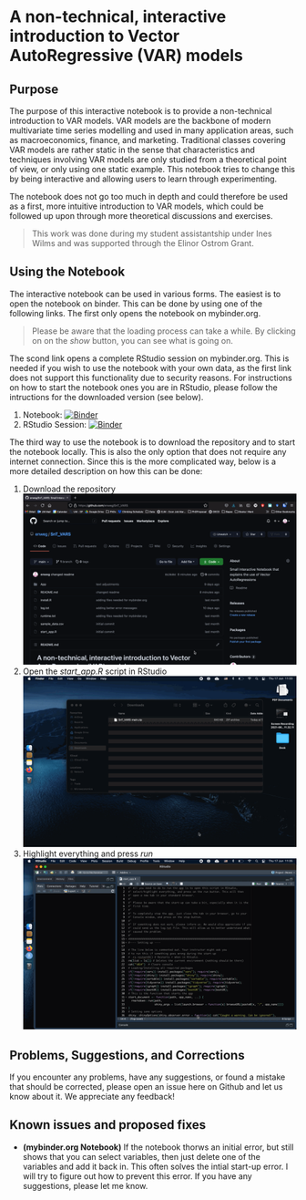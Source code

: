 # A non-technical, interactive introduction to Vector AutoRegressive (VAR) models

## Purpose

The purpose of this interactive notebook is to provide a non-technical introduction to VAR models. VAR models are the backbone of modern multivariate time series modelling and used in many application areas, such as macroeconomics, finance, and marketing. Traditional classes covering VAR models are rather static in the sense that characteristics and techniques involving VAR models are only studied from a theoretical point of view, or only using one static example. This notebook tries to change this by being interactive and allowing users to learn through experimenting. 

The notebook does not go too much in depth and could therefore be used as a first, more intuitive introduction to VAR models, which could be followed up upon through more theoretical discussions and exercises. 

> This work was done during my student assistantship under Ines Wilms and was supported through the Elinor Ostrom Grant.

## Using the Notebook

The interactive notebook can be used in various forms. The easiest is to open the notebook on binder. This can be done by using one of the following links. The first only opens the notebook on mybinder.org. 

> Please be aware that the loading process can take a while. By clicking on on the *show* button, you can see what is going on.

The scond link opens a complete RStudio session on mybinder.org. This is needed if you wish to use the notebook with your own data, as the first link does not support this functionality due to security reasons. For instructions on how to start the notebook ones you are in RStudio, please follow the intructions for the downloaded version (see below).

1. Notebook: [![Binder](https://mybinder.org/badge_logo.svg)](https://mybinder.org/v2/gh/enweg/SnT_VARS/main?urlpath=shiny/App/)
2. RStudio Session: [![Binder](https://mybinder.org/badge_logo.svg)](https://mybinder.org/v2/gh/enweg/SnT_VARS/main?urlpath=rstudio)

The third way to use the notebook is to download the repository and to start the notebook locally. This is also the only option that does not require any internet connection. Since this is the more complicated way, below is a more detailed description on how this can be done:

1. Download the repository
![](./Readme-Figures/Step-1.gif)
2. Open the *start_app.R* script in RStudio
![](./Readme-Figures/Step-2.gif)
4. Highlight everything and press *run*
![](./Readme-Figures/Step-3.gif)

## Problems, Suggestions, and Corrections

If you encounter any problems, have any suggestions, or found a mistake that should be corrected, please open an issue here on Github and let us know about it. We appreciate any feedback!

## Known issues and proposed fixes

* **(mybinder.org Notebook)** If the notebook thorws an initial error, but still shows that you can select variables, then just delete one of the variables and add it back in. This often solves the intial start-up error. I will try to figure out how to prevent this error. If you have any suggestions, please let me know.

